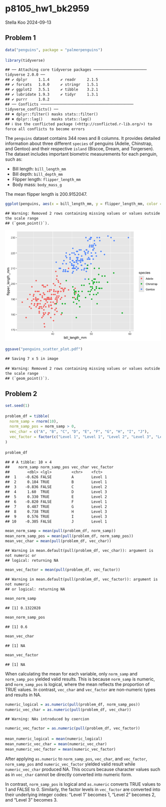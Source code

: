 p8105_hw1_bk2959
================
Stella Koo
2024-09-13

## Problem 1

``` r
data("penguins", package = "palmerpenguins")

library(tidyverse)
```

    ## ── Attaching core tidyverse packages ──────────────────────── tidyverse 2.0.0 ──
    ## ✔ dplyr     1.1.4     ✔ readr     2.1.5
    ## ✔ forcats   1.0.0     ✔ stringr   1.5.1
    ## ✔ ggplot2   3.5.1     ✔ tibble    3.2.1
    ## ✔ lubridate 1.9.3     ✔ tidyr     1.3.1
    ## ✔ purrr     1.0.2     
    ## ── Conflicts ────────────────────────────────────────── tidyverse_conflicts() ──
    ## ✖ dplyr::filter() masks stats::filter()
    ## ✖ dplyr::lag()    masks stats::lag()
    ## ℹ Use the conflicted package (<http://conflicted.r-lib.org/>) to force all conflicts to become errors

The `penguins` dataset contains 344 rows and 8 columns. It provides
detailed information about three different `species` of penguins
(Adelie, Chinstrap, and Gentoo) and their respective `island` (Biscoe,
Dream, and Torgersen). The dataset includes important biometric
measurements for each penguin, such as:

- Bill length: `bill_length_mm`
- Bill depth: `bill_depth_mm`
- Flipper length: `flipper_length_mm`
- Body mass: `body_mass_g`

The mean flipper length is 200.9152047.

``` r
ggplot(penguins, aes(x = bill_length_mm, y = flipper_length_mm, color = species)) + geom_point()
```

    ## Warning: Removed 2 rows containing missing values or values outside the scale range
    ## (`geom_point()`).

![](p8105_hw1_bk2959_files/figure-gfm/unnamed-chunk-2-1.png)<!-- -->

``` r
ggsave("penguins_scatter_plot.pdf")
```

    ## Saving 7 x 5 in image

    ## Warning: Removed 2 rows containing missing values or values outside the scale range
    ## (`geom_point()`).

## Problem 2

``` r
set.seed(1)

problem_df = tibble(
  norm_samp = rnorm(10),
  norm_samp_pos = norm_samp > 0,
  vec_char = c("A", "B", "C", "D", "E", "F", "G", "H", "I", "J"),
  vec_factor = factor(c("Level 1", "Level 1", "Level 2", "Level 3", "Level 2", "Level 1", "Level 2", "Level 3", "Level 3", "Level 1"))
)

problem_df
```

    ## # A tibble: 10 × 4
    ##    norm_samp norm_samp_pos vec_char vec_factor
    ##        <dbl> <lgl>         <chr>    <fct>     
    ##  1    -0.626 FALSE         A        Level 1   
    ##  2     0.184 TRUE          B        Level 1   
    ##  3    -0.836 FALSE         C        Level 2   
    ##  4     1.60  TRUE          D        Level 3   
    ##  5     0.330 TRUE          E        Level 2   
    ##  6    -0.820 FALSE         F        Level 1   
    ##  7     0.487 TRUE          G        Level 2   
    ##  8     0.738 TRUE          H        Level 3   
    ##  9     0.576 TRUE          I        Level 3   
    ## 10    -0.305 FALSE         J        Level 1

``` r
mean_norm_samp = mean(pull(problem_df, norm_samp))
mean_norm_samp_pos = mean(pull(problem_df, norm_samp_pos))
mean_vec_char = mean(pull(problem_df, vec_char))
```

    ## Warning in mean.default(pull(problem_df, vec_char)): argument is not numeric or
    ## logical: returning NA

``` r
mean_vec_factor = mean(pull(problem_df, vec_factor))
```

    ## Warning in mean.default(pull(problem_df, vec_factor)): argument is not numeric
    ## or logical: returning NA

``` r
mean_norm_samp
```

    ## [1] 0.1322028

``` r
mean_norm_samp_pos
```

    ## [1] 0.6

``` r
mean_vec_char
```

    ## [1] NA

``` r
mean_vec_factor
```

    ## [1] NA

When calculating the mean for each variable, only `norm_samp` and
`norm_samp_pos` yielded valid results. This is because `norm_samp` is
numeric, and `norm_samp_pos` is logical, where the mean reflects the
proportion of TRUE values. In contrast, `vec_char` and `vec_factor` are
non-numeric types and results in NA.

``` r
numeric_logical = as.numeric(pull(problem_df, norm_samp_pos))
numeric_vec_char = as.numeric(pull(problem_df, vec_char))
```

    ## Warning: NAs introduced by coercion

``` r
numeric_vec_factor = as.numeric(pull(problem_df, vec_factor))

mean_numeric_logical = mean(numeric_logical)
mean_numeric_vec_char = mean(numeric_vec_char)
mean_numeric_vec_factor = mean(numeric_vec_factor)
```

After applying `as.numeric` to `norm_samp_pos`, `vec_char`, and
`vec_factor`, `norm_samp_pos` and `numeric_vec_factor` yielded valid
result while `numeric_vec_char` produced NA. This occurs because
character values such as in `vec_char` cannot be directly converted into
numeric form.

In contrast, `norm_samp_pos` is logical and `as.numeric` converts TRUE
values to 1 and FALSE to 0. Similarly, the factor levels in `vec_factor`
are converted into their underlying integer codes: “Level 1” becomes 1,
“Level 2” becomes 2, and “Level 3” becomes 3.
